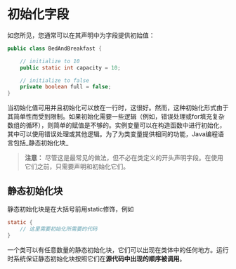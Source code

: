 # 初始化字段

如您所见，您通常可以在其声明中为字段提供初始值：

```java
public class BedAndBreakfast {

    // initialize to 10
    public static int capacity = 10;

    // initialize to false
    private boolean full = false;
}
```

当初始化值可用并且初始化可以放在一行时，这很好。然而，这种初始化形式由于其简单性而受到限制。如果初始化需要一些逻辑（例如，错误处理或for填充复杂数组的循环），则简单的赋值是不够的。实例变量可以在构造函数中进行初始化，其中可以使用错误处理或其他逻辑。为了为类变量提供相同的功能，Java编程语言包括_静态初始化块_

> **注意：**  尽管这是最常见的做法，但不必在类定义的开头声明字段。在使用它们之前，只需要声明和初始化它们。

## 静态初始化块

静态初始化块是在大括号前用static修饰，例如

```java
static {
    // 这里需要初始化所需要的代码
}
```

一个类可以有任意数量的静态初始化块，它们可以出现在类体中的任何地方。运行时系统保证静态初始化块按照它们在**源代码中出现的顺序被调用**。